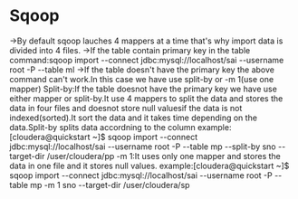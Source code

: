 # Sqoop
->By default sqoop lauches 4 mappers at a time that's why import data  is divided into 4 files.
->If the table contain primary key in the table 
   command:sqoop import --connect jdbc:mysql://localhost/sai --username root -P --table ml
->If the table doesn't have the primary key the above command can't work.In this case we have use split-by or -m 1(use one mapper)
  Split-by:If the table doesnot have the primary key we have use either mapper or split-by.It use 4 mappers to split the data and stores the data in four files and doesnot store null valuesif the data is not     indexed(sorted).It sort the data and it takes time depending on the data.Split-by splits data accordning to the column
  example: [cloudera@quickstart ~]$ sqoop import --connect jdbc:mysql://localhost/sai --username root -P --table mp --split-by sno --target-dir /user/cloudera/pp
  -m 1:It uses only one mapper and stores the data in one file and it stores null values.
    example:[cloudera@quickstart ~]$ sqoop import --connect jdbc:mysql://localhost/sai --username root -P --table mp -m 1 sno --target-dir /user/cloudera/sp

